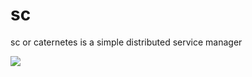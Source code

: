 # sc

sc or caternetes is a simple distributed service manager

<img src="https://i.imgur.com/2N7mCCF.png">
